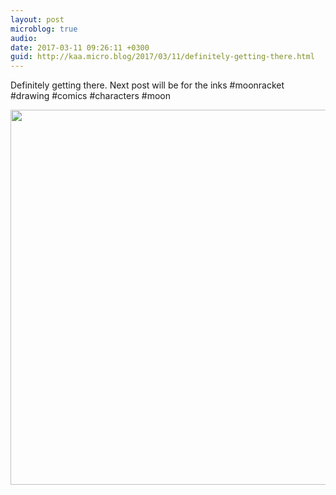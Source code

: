 ```yaml
---
layout: post
microblog: true
audio: 
date: 2017-03-11 09:26:11 +0300
guid: http://kaa.micro.blog/2017/03/11/definitely-getting-there.html
---
```

Definitely getting there. Next post will be for the inks #moonracket #drawing #comics #characters #moon

<img src="http://www.kaa.bz/uploads/2018/f7ae76dfc9.jpg" width="600" height="600" />
